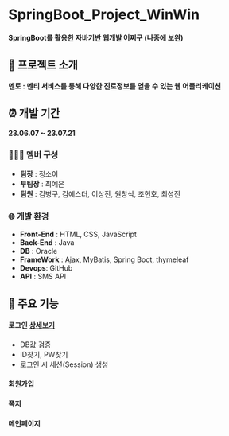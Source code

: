 # SpringBoot_Project_WinWin
**SpringBoot를 활용한 자바기반 웹개발 어쩌구 (나중에 보완)**

## 📢 프로젝트 소개
**멘토 : 멘티 서비스를 통해 다양한 진로정보를 얻을 수 있는 웹 어플리케이션**

## ⏰ 개발 기간
**23.06.07 ~ 23.07.21**

### 👩‍👧‍👦 멤버 구성
- **팀장** : 정소이
- **부팀장** : 최예은
- **팀원** : 김병구, 김에스더, 이상진, 원창식, 조현호, 최성진

### 🌐 개발 환경
- **Front-End** : HTML, CSS, JavaScript
- **Back-End** : Java
- **DB** : Oracle
- **FrameWork** : Ajax, MyBatis, Spring Boot, thymeleaf
- **Devops**: GitHub
- **API** : SMS API

## 📌 주요 기능
#### 로그인 [상세보기](https://github.com/jung-so-e/winwin/wiki/WinWin%E2%80%90login)
- DB값 검증
- ID찾기, PW찾기
- 로그인 시 세션(Session) 생성
#### 회원가입
#### 쪽지
#### 메인페이지
